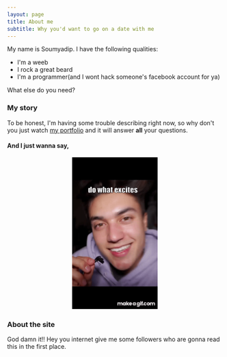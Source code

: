 ```yaml
---
layout: page
title: About me
subtitle: Why you'd want to go on a date with me
---
```


My name is Soumyadip. I have the following qualities:

- I'm a weeb
- I rock a great beard
- I'm a programmer(and I wont hack someone's facebook account for ya)

What else do you need?


### My story

To be honest, I'm having some trouble describing right now, so why don't you just watch [my portfolio](https://soumya997.github.io/vcv/) and it will answer **all** your questions. 
#### And I just wanna say,

<p align="center">
    <img src="/assets/img/do_what_excites.gif" width="200" >
</p>

### About the site
God damn it!! Hey you internet give me some followers who are gonna read this in the first place.
